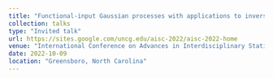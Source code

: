 ```yaml
---
title: "Functional-input Gaussian processes with applications to inverse scattering problems"
collection: talks
type: "Invited talk"
url: https://sites.google.com/uncg.edu/aisc-2022/aisc-2022-home
venue: "International Conference on Advances in Interdisciplinary Statistics and Combinatorics (AISC) 2022"
date: 2022-10-09
location: "Greensboro, North Carolina"
---
```

